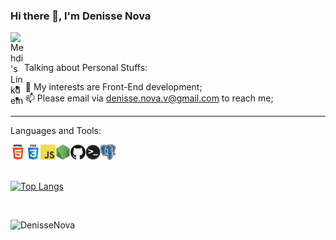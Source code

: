 ### Hi there 👋,  I'm Denisse Nova

<a href="https://www.linkedin.com/in/denisse-nova/">
  <img align="left" alt="Mehdi's LinkdeIn" width="22px" src="https://github.com/TheDudeThatCode/TheDudeThatCode/blob/master/Assets/Linkedin.svg" />
</a>
<br />
<br />

Talking about Personal Stuffs:


- 🤔 My interests are Front-End development;
- 📫 Please email via denisse.nova.v@gmail.com to reach me;




---
Languages and Tools:


<img align="left" height="24" src="https://raw.githubusercontent.com/github/explore/80688e429a7d4ef2fca1e82350fe8e3517d3494d/topics/html/html.png">
<img align="left" height="24" src="https://raw.githubusercontent.com/github/explore/80688e429a7d4ef2fca1e82350fe8e3517d3494d/topics/css/css.png">
<img align="left" height="24" src="https://raw.githubusercontent.com/github/explore/80688e429a7d4ef2fca1e82350fe8e3517d3494d/topics/javascript/javascript.png">
<img align="left" height="24" src="https://raw.githubusercontent.com/github/explore/80688e429a7d4ef2fca1e82350fe8e3517d3494d/topics/nodejs/nodejs.png">
<img align="left" height="24" src="https://raw.githubusercontent.com/github/explore/78df643247d429f6cc873026c0622819ad797942/topics/github/github.png">
<img align="left" height="24" src="https://raw.githubusercontent.com/github/explore/80688e429a7d4ef2fca1e82350fe8e3517d3494d/topics/terminal/terminal.png">
<img aling="left" height="24" src="https://raw.githubusercontent.com/github/explore/80688e429a7d4ef2fca1e82350fe8e3517d3494d/topics/postgresql/postgresql.png">

<br />
<br />



[![Top Langs](https://github-readme-stats.vercel.app/api/top-langs/?username=DenisseNova&layout=compact&theme=blueberry)](https://github.com/DenisseNova/github-readme-stats)


<br />


![DenisseNova](https://github-readme-stats.vercel.app/api?username=DenisseNova&show_icons=true&hide=contribs,prs&cache_seconds=86400&theme=blueberry)


</p>

<br />
<br />
